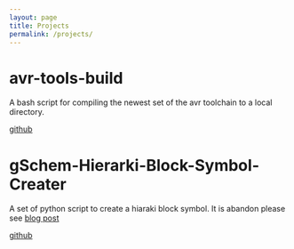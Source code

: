 ```yaml
---
layout: page
title: Projects
permalink: /projects/
---
```


# avr-tools-build
A bash script for compiling the newest set of the avr toolchain to a local directory.

[github](http://github.com/mtkaalund/avr-tools-build.git)


# gSchem-Hierarki-Block-Symbol-Creater
A set of python script to create a hiaraki block symbol. It is abandon please see [blog post](/hierarki-blocks-in-gschem/)

[github](http://github.com/mtkaalund/gSchem-Hierarki-Block-Symbol-Creater.git)

